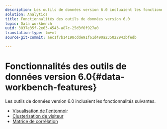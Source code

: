 ```yaml
---
description: Les outils de données version 6.0 incluaient les fonctionnalités suivantes.
solution: Analytics
title: Fonctionnalités des outils de données version 6.0
topic: Data workbench
uuid: 3837e35f-2e63-4543-a87c-25d3f6f927a0
translation-type: tm+mt
source-git-commit: aec1f7b14198cdde91f61d490a235022943bfedb

---
```



# Fonctionnalités des outils de données version 6.0{#data-workbench-features}

Les outils de données version 6.0 incluaient les fonctionnalités suivantes.

* [Visualisation de l&#39;entonnoir](/help/home/c-get-started/c-analysis-vis/c-funnel-visualization/c-funnel-visualization.md)
* [Clusterisation de visiteur](/help/home/c-get-started/c-analysis-vis/c-visitor-cluster/c-visitor-cluster.md)
* [Matrice de corrélation](/help/home/c-get-started/c-analysis-vis/c-correlation-analysis/c-correlation-analysis.md)
